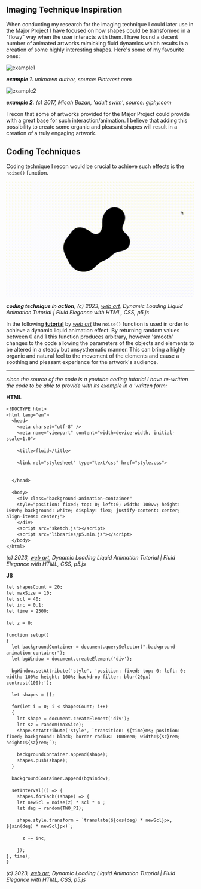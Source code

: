 ## Imaging Technique Inspiration

When conducting my research for the imaging technique I could later use in the Major Project I have focused on how shapes could be transformed in a "flowy" way when the user interacts with them. I have found a decent number of animated artworks mimicking fluid dynamics which results in a creation of some highly interesting shapes. Here's some of my favourite ones:

![example1](https://i.pinimg.com/originals/dc/58/51/dc58517d98d13e8a9df3e3fda5a7c62b.gif)

*__example 1.__* *unknown author, source: Pinterest.com*

![example2](https://media2.giphy.com/media/v1.Y2lkPTc5MGI3NjExdzVzM3JuNjZnY3pzZ3p5cG5pdWgyaTF1M3R6Z2pjaHU0M3R0bGZoNiZlcD12MV9pbnRlcm5hbF9naWZfYnlfaWQmY3Q9Zw/3o7btZrtcVdIhqS1vG/giphy.webp)

*__example 2.__* *(c) 2017, Micah Buzan, 'adult swim', source: giphy.com*

I recon that some of artworks provided for the Major Project could provide with a great base for such interaction/animation. I believe that adding this possibility to create some organic and pleasant shapes will result in a creation of a truly engaging artwork.

## Coding Techniques

Coding technique I recon would be crucial to achieve such effects is the `noise()` function.

![coding technique in action](images/fluid.gif)

*__coding technique in action__, (c) 2023, [web art](https://www.youtube.com/@web_artt), Dynamic Loading Liquid Animation Tutorial | Fluid Elegance with HTML, CSS, p5.js*

In the following __[tutorial](https://www.youtube.com/watch?v=4wyCr_hhxjs)__ by  *[web art](https://www.youtube.com/@web_artt)* the `noise()` function is used in order to achieve a dynamic liquid animation effect. By returning random values between 0 and 1 this function produces arbitrary, however 'smooth' changes to the code allowing the parameters of the objects and elements to be altered in a steady but unsysthematic manner. This can bring a highly organic and natural feel to the movement of the elements and cause a soothing and pleasant experiance for the artwork's audience.

___

*since the source of the code is a youtube coding tutorial I have re-written the code to be able to provide with its example in a 'written
 form:*

 __HTML__
```
<!DOCTYPE html>
<html lang="en">
  <head>
    <meta charset="utf-8" />
    <meta name="viewport" content="width=device-width, initial-scale=1.0">

    <title>fluid</title>

    <link rel="stylesheet" type="text/css" href="style.css">

   
  </head>

  <body>
    <div class="background-animation-container"
    style="position: fixed; top: 0; left:0; width: 100vw; height: 100vh; background: white; display: flex; justify-content: center; align-items: center;">
    </div>
    <script src="sketch.js"></script>
    <script src="libraries/p5.min.js"></script>
  </body>
</html>
```
*(c) 2023, [web art](https://www.youtube.com/@web_artt), Dynamic Loading Liquid Animation Tutorial | Fluid Elegance with HTML, CSS, p5.js*

 __JS__
```
let shapesCount = 20;
let maxSize = 10;
let scl = 40;
let inc = 0.1;
let time = 2500;

let z = 0;

function setup()
{
  let backgroundContainer = document.querySelector(".background-animation-container");
  let bgWindow = document.createElement('div');

  bgWindow.setAttribute('style', 'position: fixed; top: 0; left: 0; width: 100%; height: 100%; backdrop-filter: blur(20px) contrast(100);');

  let shapes = [];

  for(let i = 0; i < shapesCount; i++)
  {
    let shape = document.createElement('div');
    let sz = random(maxSize);
    shape.setAttribute('style', `transition: ${time}ms; position: fixed; background: black; border-radius: 1000rem; width:${sz}rem; height:${sz}rem;`);
  
    backgroundContainer.append(shape);
    shapes.push(shape);
  }

  backgroundContainer.append(bgWindow);

  setInterval(() => {
    shapes.forEach((shape) => {
    let newScl = noise(z) * scl * 4 ;
    let deg = random(TWO_PI);

    shape.style.transform = `translate(${cos(deg) * newScl}px, ${sin(deg) * newScl}px)`;

      z += inc; 

    });
}, time);
}
```
*(c) 2023, [web art](https://www.youtube.com/@web_artt), Dynamic Loading Liquid Animation Tutorial | Fluid Elegance with HTML, CSS, p5.js*